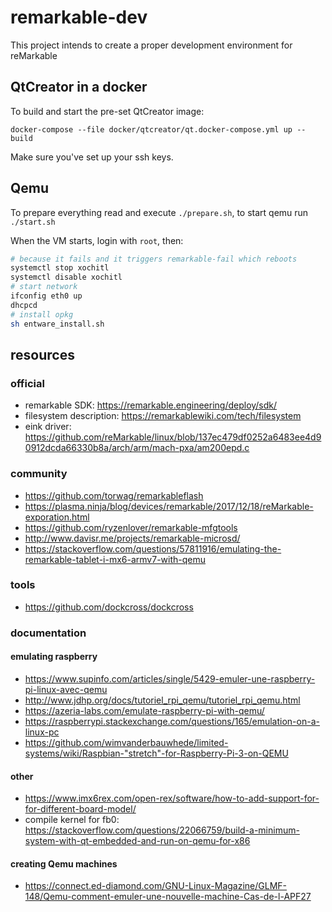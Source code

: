 # remarkable-dev

This project intends to create a proper development environment for reMarkable

## QtCreator in a docker

To build and start the pre-set QtCreator image:

```
docker-compose --file docker/qtcreator/qt.docker-compose.yml up --build
```

Make sure you've set up your ssh keys. 

## Qemu

To prepare everything read and execute `./prepare.sh`, to start qemu run `./start.sh`

When the VM starts, login with `root`, then:

```bash
# because it fails and it triggers remarkable-fail which reboots
systemctl stop xochitl
systemctl disable xochitl
# start network
ifconfig eth0 up
dhcpcd
# install opkg
sh entware_install.sh
```

## resources

### official

- remarkable SDK: https://remarkable.engineering/deploy/sdk/
- filesystem description: https://remarkablewiki.com/tech/filesystem
- eink driver: https://github.com/reMarkable/linux/blob/137ec479df0252a6483ee4d90912dcda66330b8a/arch/arm/mach-pxa/am200epd.c

### community

- https://github.com/torwag/remarkableflash
- https://plasma.ninja/blog/devices/remarkable/2017/12/18/reMarkable-exporation.html
- https://github.com/ryzenlover/remarkable-mfgtools
- http://www.davisr.me/projects/remarkable-microsd/
- https://stackoverflow.com/questions/57811916/emulating-the-remarkable-tablet-i-mx6-armv7-with-qemu

### tools

- https://github.com/dockcross/dockcross

### documentation

#### emulating raspberry

- https://www.supinfo.com/articles/single/5429-emuler-une-raspberry-pi-linux-avec-qemu
- http://www.jdhp.org/docs/tutoriel_rpi_qemu/tutoriel_rpi_qemu.html
- https://azeria-labs.com/emulate-raspberry-pi-with-qemu/
- https://raspberrypi.stackexchange.com/questions/165/emulation-on-a-linux-pc
- https://github.com/wimvanderbauwhede/limited-systems/wiki/Raspbian-"stretch"-for-Raspberry-Pi-3-on-QEMU

#### other

- https://www.imx6rex.com/open-rex/software/how-to-add-support-for-for-different-board-model/
- compile kernel for fb0: https://stackoverflow.com/questions/22066759/build-a-minimum-system-with-qt-embedded-and-run-on-qemu-for-x86

#### creating Qemu machines

- https://connect.ed-diamond.com/GNU-Linux-Magazine/GLMF-148/Qemu-comment-emuler-une-nouvelle-machine-Cas-de-l-APF27
